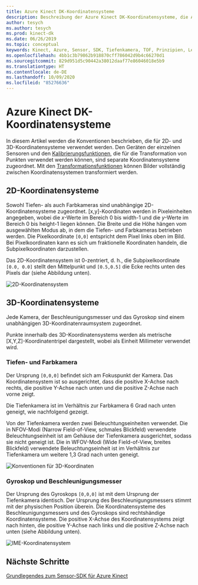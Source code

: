 ```yaml
---
title: Azure Kinect DK-Koordinatensysteme
description: Beschreibung der Azure Kinect DK-Koordinatensysteme, die Azure DK-Sensoren zugeordnet sind
author: tesych
ms.author: tesych
ms.prod: kinect-dk
ms.date: 06/26/2019
ms.topic: conceptual
keywords: Kinect, Azure, Sensor, SDK, Tiefenkamera, TOF, Prinzipien, Leistung, Außerkraftsetzung
ms.openlocfilehash: 4bb1c3b79862b918870cff786042d9b4c66270d1
ms.sourcegitcommit: 829d951d5c90442a38012daaf77e86046018e5b9
ms.translationtype: HT
ms.contentlocale: de-DE
ms.lasthandoff: 10/09/2020
ms.locfileid: "85276636"
---
```

# <a name="azure-kinect-dk-coordinate-systems"></a>Azure Kinect DK-Koordinatensysteme

In diesem Artikel werden die Konventionen beschrieben, die für 2D- und 3D-Koordinatensysteme verwendet werden.  Den Geräten der einzelnen Sensoren und den [Kalibrierungsfunktionen](use-calibration-functions.md), die für die Transformation von Punkten verwendet werden können, sind separate Koordinatensysteme zugeordnet. Mit den [Transformationsfunktionen](use-image-transformation.md) können Bilder vollständig zwischen Koordinatensystemen transformiert werden.  

## <a name="2d-coordinate-systems"></a>2D-Koordinatensysteme

 Sowohl Tiefen- als auch Farbkameras sind unabhängige 2D-Koordinatensysteme zugeordnet. [x,y]-Koordinaten werden in Pixeleinheiten angegeben, wobei die *x*-Werte im Bereich 0 bis width-1 und die *y*-Werte im Bereich 0 bis height-1 liegen können. Die Breite und die Höhe hängen vom ausgewählten Modus ab, in dem die Tiefen- und Farbkameras betrieben werden. Die Pixelkoordinate `[0,0]` entspricht dem Pixel links oben im Bild. Bei Pixelkoordinaten kann es sich um fraktionelle Koordinaten handeln, die Subpixelkoordinaten darzustellen.

Das 2D-Koordinatensystem ist 0-zentriert, d. h., die Subpixelkoordinate `[0.0, 0.0]` stellt den Mittelpunkt und `[0.5,0.5]` die Ecke rechts unten des Pixels dar (siehe Abbildung unten).

   ![2D-Koordinatensystem](./media/concepts/concepts-coordinate-systems/coordinate-systems-sdk-2d-system.png)

## <a name="3d-coordinate-systems"></a>3D-Koordinatensysteme

Jede Kamera, der Beschleunigungsmesser und das Gyroskop sind einem unabhängigen 3D-Koordinatenraumsystem zugeordnet.

Punkte innerhalb des 3D-Koordinatensystems werden als metrische [X,Y,Z]-Koordinatentripel dargestellt, wobei als Einheit Millimeter verwendet wird.

### <a name="depth-and-color-camera"></a>Tiefen- und Farbkamera

Der Ursprung `[0,0,0]` befindet sich am Fokuspunkt der Kamera. Das Koordinatensystem ist so ausgerichtet, dass die positive X-Achse nach rechts, die positive Y-Achse nach unten und die positive Z-Achse nach vorne zeigt.

Die Tiefenkamera ist im Verhältnis zur Farbkamera 6 Grad nach unten geneigt, wie nachfolgend gezeigt. 

Von der Tiefenkamera werden zwei Beleuchtungseinheiten verwendet. Die in NFOV-Modi (Narrow Field-of-View, schmales Blickfeld) verwendete Beleuchtungseinheit ist am Gehäuse der Tiefenkamera ausgerichtet, sodass sie nicht geneigt ist. Die in WFOV-Modi (Wide Field-of-View, breites Blickfeld) verwendete Beleuchtungseinheit ist im Verhältnis zur Tiefenkamera um weitere 1,3 Grad nach unten geneigt.

![Konventionen für 3D-Koordinaten](./media/concepts/concepts-coordinate-systems/coordinate-systems-camera-features.png)

### <a name="gyroscope-and-accelerometer"></a>Gyroskop und Beschleunigungsmesser

Der Ursprung des Gyroskops `[0,0,0]` ist mit dem Ursprung der Tiefenkamera identisch. Der Ursprung des Beschleunigungsmessers stimmt mit der physischen Position überein. Die Koordinatensysteme des Beschleunigungsmessers und des Gyroskops sind rechtshändige Koordinatensysteme. Die positive X-Achse des Koordinatensystems zeigt nach hinten, die positive Y-Achse nach links und die positive Z-Achse nach unten (siehe Abbildung unten).

![IME-Koordinatensystem](./media/concepts/concepts-coordinate-systems/coordinate-systems-gyroscope.png)

## <a name="next-steps"></a>Nächste Schritte

[Grundlegendes zum Sensor-SDK für Azure Kinect](about-sensor-sdk.md)